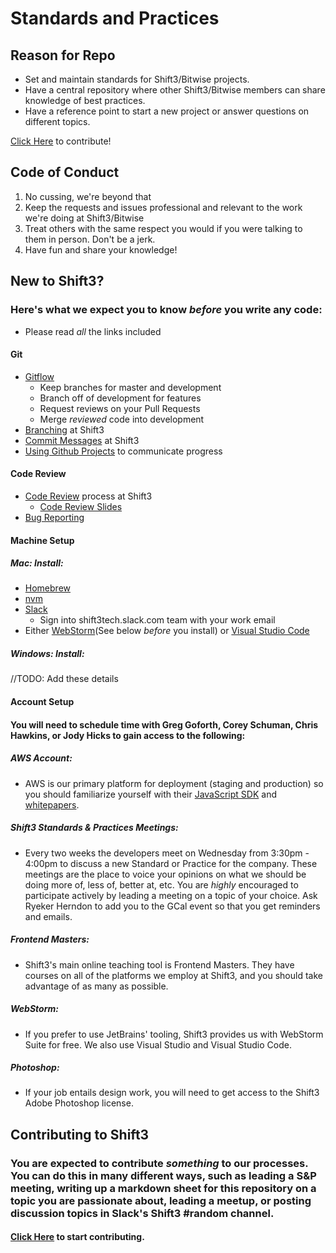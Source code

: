 # Standards and Practices

## Reason for Repo

- Set and maintain standards for Shift3/Bitwise projects.
- Have a central repository where other Shift3/Bitwise members can share knowledge of best practices.
- Have a reference point to start a new project or answer questions on different topics.

[Click Here](/contributing.md) to contribute!

## Code of Conduct

1. No cussing, we're beyond that
2. Keep the requests and issues professional and relevant to the work we're doing at Shift3/Bitwise
3. Treat others with the same respect you would if you were talking to them in person. Don't be a jerk.
4. Have fun and share your knowledge!

## New to Shift3?

### Here's what we expect you to know _before_ you write any code:

- Please read _all_ the links included

#### Git

- [Gitflow](https://www.atlassian.com/git/tutorials/comparing-workflows/gitflow-workflow)
  - Keep branches for master and development
  - Branch off of development for features
  - Request reviews on your Pull Requests
  - Merge _reviewed_ code into development
- [Branching](/git-and-github/branching.md) at Shift3
- [Commit Messages](/git-and-github/commits.md) at Shift3
- [Using Github Projects](/git-and-github/project-setup.md) to communicate progress

#### Code Review

- [Code Review](/git-and-github/code-reviews.md#process) process at Shift3
  - [Code Review Slides](https://docs.google.com/presentation/d/16S4qMbwdBT2u9c3-djHhSRXoUUytf12HGxloWh4y4cE/edit#slide=id.g35f391192_00)
- [Bug Reporting](/QA/bug-reporting/README.md)

#### Machine Setup

##### Mac: Install:

- [Homebrew](https://brew.sh/)
- [nvm](https://www.wdiaz.org/how-to-install-nvm-with-homebrew/)
- [Slack](https://slack.com/downloads/osx)
  - Sign into shift3tech.slack.com team with your work email
- Either [WebStorm](https://www.jetbrains.com/webstorm/download/#section=mac)(See below _before_ you install) or [Visual Studio Code](https://code.visualstudio.com/download)

##### Windows: Install:

//TODO: Add these details

#### Account Setup

#### You will need to schedule time with Greg Goforth, Corey Schuman, Chris Hawkins, or Jody Hicks to gain access to the following:

##### AWS Account:

- AWS is our primary platform for deployment (staging and production) so you should familiarize yourself with their [JavaScript SDK](https://aws.amazon.com/sdk-for-node-js/) and [whitepapers](https://aws.amazon.com/whitepapers/).

##### Shift3 Standards & Practices Meetings:

- Every two weeks the developers meet on Wednesday from 3:30pm - 4:00pm to discuss a new Standard or Practice for the company. These meetings are the place to voice your opinions on what we should be doing more of, less of, better at, etc. You are _highly_ encouraged to participate actively by leading a meeting on a topic of your choice. Ask Ryeker Herndon to add you to the GCal event so that you get reminders and emails.

##### Frontend Masters:

- Shift3's main online teaching tool is Frontend Masters. They have courses on all of the platforms we employ at Shift3, and you should take advantage of as many as possible.

##### WebStorm:

- If you prefer to use JetBrains' tooling, Shift3 provides us with WebStorm Suite for free. We also use Visual Studio and Visual Studio Code.

##### Photoshop:

- If your job entails design work, you will need to get access to the Shift3 Adobe Photoshop license.

## Contributing to Shift3

### You are expected to contribute _something_ to our processes. You can do this in many different ways, such as leading a S&P meeting, writing up a markdown sheet for this repository on a topic you are passionate about, leading a meetup, or posting discussion topics in Slack's Shift3 #random channel.

#### [Click Here](/contributing.md) to start contributing.
